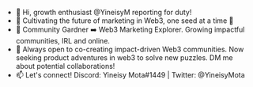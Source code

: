 - 👋 Hi, growth enthusiast @YineisyM reporting for duty!
- 👀 Cultivating the future of marketing in Web3, one seed at a time 🌱
- 🌱 Community Gardner ➡️ Web3 Marketing Explorer. Growing impactful communities, IRL and online.
- 💞️ Always open to co-creating impact-driven Web3 communities. Now seeking product adventures in web3 to solve new puzzles. DM me about potential collaborations!
- 📫 Let's connect! Discord: Yineisy Mota#1449 | Twitter: @YineisyMota

<!---
YineisyM/YineisyM is a ✨ special ✨ repository because its `README.md` (this file) appears on your GitHub profile.
You can click the Preview link to take a look at your changes.
--->
